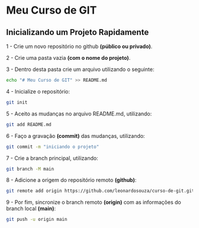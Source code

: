 # Meu Curso de GIT

## Inicializando um Projeto Rapidamente

1 - Crie um novo repositório no github **(público ou privado)**.

2 - Crie uma pasta vazia **(com o nome do projeto)**.

3 - Dentro desta pasta crie um arquivo utilizando o seguinte:

```bash
echo "# Meu Curso de GIT" >> README.md
```

4 - Inicialize o repositório:

```bash
git init
```

5 - Aceito as mudanças no arquivo README.md, utilizando:

```bash
git add README.md
```

6 - Faço a gravação **(commit)** das mudanças, utilizando:

```bash
git commit -m "iniciando o projeto"
```

7 - Crie a branch principal, utilizando:

```bash
git branch -M main
```

8 - Adicione a origem do repositório remoto **(github)**:

```bash
git remote add origin https://github.com/leonardosouza/curso-de-git.git
```

9 - Por fim, sincronize o branch remoto **(origin)** com as informações do branch local **(main)**:

```bash
git push -u origin main
```
